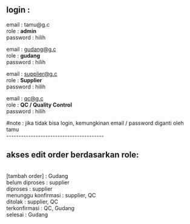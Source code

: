 <h2>login :</h2> 
email    : tamu@g.c <br>
role     : <b>admin</b> <br>
password : hilih <br>

email    : gudang@g.c<br>
role     : <b>gudang</b> <br>
password : hilih<br>

email    : supplier@g.c<br>
role     : <b>Supplier</b> <br>
password : hilih<br>

email    : qc@g.c<br>
role     : <b>QC / Quality Control</b> <br>
password : hilih<br>

#note : jika tidak bisa login, kemungkinan email / password diganti oleh tamu<br>
----------------------------------------<br>

<h2>akses edit order berdasarkan role:</h2> <br>
[tambah order]      : Gudang <br>
belum diproses      : supplier<br>
diproses            : supplier<br>
menunggu konfirmasi : supplier, QC<br>
ditolak             : supplier, QC<br>
terkonfirmasi       : QC, Gudang<br>
selesai             : Gudang<br>
